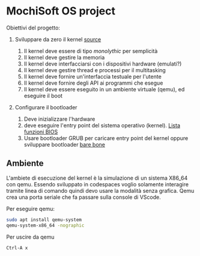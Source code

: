 # MochiSoft OS project

Obiettivi del progetto:

1. Sviluppare da zero il kernel  [source](https://www.quora.com/What-are-some-interesting-operating-system-projects-at-the-college-level)
    1. Il kernel deve essere di tipo _monolythic_ per semplicità
    2. Il kernel deve gestire la memoria
    3. Il kernel deve interfacciarsi con i dispositivi hardware (emulati?)
    4. Il kernel deve gestire thread e processi per il multitasking
    5. Il kernel deve fornire un'interfaccia testuale per l'utente
    6. Il kernel deve fornire degli API ai programmi che esegue
    7. Il kernel deve essere eseguito in un ambiente virtuale (qemu), ed eseguire il boot

2. Configurare il bootloader 
    1. Deve inizializzare l'hardware
    2. deve eseguire l'entry point del sistema operativo (kernel). [Lista funzioni BIOS](https://wiki.osdev.org/BIOS#Common_functions)
    3. Usare bootloader GRUB per caricare entry point del kernel oppure sviluppare bootloader [bare bone](https://wiki.osdev.org/Bare_Bones)


## Ambiente
L'ambiete di esecuzione del kernel è la simulazione di un sistema X86_64 con qemu. Essendo sviluppato in codespaces voglio solamente interagire tramite linea di comando quindi devo usare la modalità senza grafica. Qemu crea una porta seriale che fa passare sulla console di VScode. 

Per eseguire qemu:
```bash
sudo apt install qemu-system
qemu-system-x86_64 -nographic
```

Per uscire da qemu 
```
Ctrl-A x
``` 

<!-- 1. Sistema operativo che supporti l'esecuzione di task in multithreading
    1. Come obiettivo poter eseguire semplici ELF
2. Interazione con l'utente attraverso linea di comando, stile bash
3. Nella prima fase deve essere un processo all'interno di linux. Possibile evoluzione per essere eseguito su qemu o simili

Moduli del progetto da costruire per l'OS:

- **Kernel**
    - **Scheduler**
    - **Memory manager**
    - **File system** (da mettere nel kernel o come modulo separato?)
    - **Resource manager**
- **CLI user interface** -->